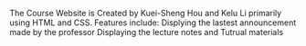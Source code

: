 The Course Website is Created by Kuei-Sheng Hou and Kelu Li primarily using HTML and CSS.
Features include:
  Displying the lastest announcement made by the professor
  Displaying the lecture notes and Tutrual materials
  
